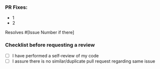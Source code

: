 ### PR Fixes:
- 1
- 2

Resolves #[Issue Number if there] 

### Checklist before requesting a review
- [ ] I have performed a self-review of my code
- [ ] I assure there is no similar/duplicate pull request regarding same issue